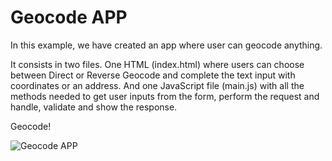 # Geocode APP

In this example, we have created an app where user can geocode anything.

It consists in two files. One HTML (index.html) where users can choose between
Direct or Reverse Geocode and complete the text input with coordinates or an
address. And one JavaScript file (main.js) with all the methods needed to get
user inputs from the form, perform the request and handle, validate and show 
the response.

Geocode!

![Geocode APP](images/app.png)